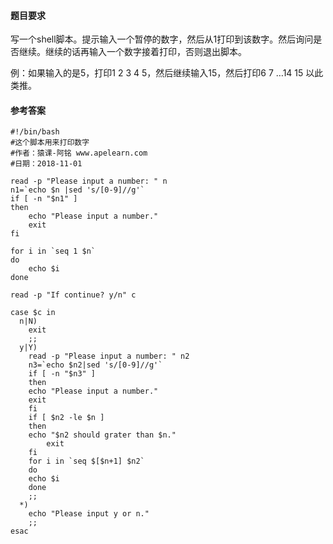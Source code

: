 #### 题目要求
写一个shell脚本。提示输入一个暂停的数字，然后从1打印到该数字。然后询问是否继续。继续的话再输入一个数字接着打印，否则退出脚本。

例：如果输入的是5，打印1 2 3 4 5，然后继续输入15，然后打印6 7 …14 15 以此类推。

#### 参考答案
```
#!/bin/bash
#这个脚本用来打印数字
#作者：猿课-阿铭 www.apelearn.com
#日期：2018-11-01

read -p "Please input a number: " n
n1=`echo $n |sed 's/[0-9]//g'`
if [ -n "$n1" ]
then
    echo "Please input a number."
    exit
fi

for i in `seq 1 $n`
do
    echo $i
done

read -p "If continue? y/n" c

case $c in
  n|N)
    exit
    ;;
  y|Y)
    read -p "Please input a number: " n2
    n3=`echo $n2|sed 's/[0-9]//g'`
    if [ -n "$n3" ]
    then
	echo "Please input a number."
	exit
    fi
    if [ $n2 -le $n ]
    then
	echo "$n2 should grater than $n."
        exit
    fi
    for i in `seq $[$n+1] $n2`
    do
	echo $i
    done
    ;;
  *)
    echo "Please input y or n."
    ;;
esac

```
